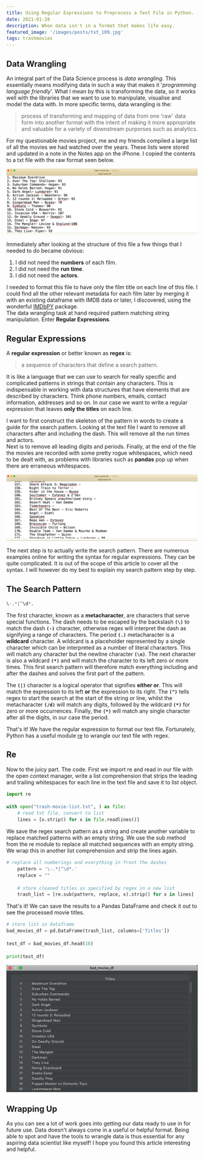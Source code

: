 ```yaml
---
title: Using Regular Expressions to Preprocess a Text File in Python.
date: 2021-01-28 
description: When data isn't in a format that makes life easy.
featured_image: '/images/posts/txt_109.jpg' 
tags: trashmovies
---
```


## Data Wrangling
An integral part of the Data Science process is _data wrangling_. This essentially means modifying data in such a way that makes it '_programming language friendly_'. What I mean by this is transforming the data, so it works well with the libraries that we want to use to manipulate, visualise and model the data with. In more specific terms, data wrangling  is the:

> process of transforming and mapping of data from one 'raw' data form into another format with the intent of making it more
> appropriate and valuable for a variety of downstream purporses such as analytics.

For my questionable movies project, me and my friends compiled a large list of all the movies we had watched over the years.
These lists were stored and updated in a note in the Notes app on the iPhone. I copied the contents to a txt file with the raw format seen below.


![](../images/posts/trashlist.png)

Immediately after looking at the structure of this file a few things that I needed to do became obvious:

1. I did not need the **numbers** of each film.
2. I did not need the **run time**.
3. I did not need the **actors**.

I needed to format this file to have only the film title on each line of this file. I could find all the other relevant metadata
for each film later by merging it with an existing dataframe with IMDB data or later, I discovered, using the wonderful [IMDbPY](https://imdbpy.github.io/) 
package. \
The data wrangling task at hand required pattern matching string manipulation. Enter **Regular Expressions**.

## Regular Expressions
A **regular expression** or better known as **regex** is:

> a sequence of characters that define a search pattern. 

It is like a language that we can use to search for really specific and complicated patterns in strings that contain any characters. This is indispensable in working with data structures that have elements that are described by characters. Think phone numbers, emails, contact information, addresses and so on. 
In our case we want to write a regular expression that leaves **only the titles** on each line. 

I want to first construct the skeleton of the pattern in words to create a guide for the search pattern. Looking at the text file I want to remove all characters after and including the dash. This will remove all the run times and actors. \
Next is to remove all leading digits and periods. Finally, at the end of the file the movies are recorded with some pretty rogue whitespaces, which need to be dealt with, as problems with libraries such as **pandas** pop up when there are erraneous whitespaces. 

![](../images/posts/trash_whitespace.png)

The next step is to actually write the search pattern. There are numerous examples online for writing the syntax for regular expressions. They can be quite complicated. It is out of the scope of this article to cover all the syntax. I will however do
my best to explain my search pattern step by step. 

## The Search Pattern
```python
\-.*|^\d*.
``` 

The first character, known as a **metacharacter**, are characters that serve special functions. The dash needs to be escaped by the backslash **`(\)`** to match the dash **`(-)`** character, otherwise regex will interpret the dash as signifying a range of characters.
The period **`(.)`** metacharacter is a **wildcard** character. A wildcard is a placeholder represented by a single character which can be interpreted as a number of literal characters. This will match any character but the newline character **`(\n)`**. The next character is also a wildcard **`(*)`** and will match the character to its left zero or more times. This first search pattern will therefore match everything including and after the dashes and solves the first part of the pattern.
<br>

The **`(|)`** character is a logical operator that signifies **either or**. This will match the expression to its left **or** the expression to its right. The **`(^)`** tells regex to start the search at the start of the string or line, whilst the metacharacter **`(/d)`** will match any digits, followed by the wildcard  **`(*)`** for zero or more occurrences. Finally, the  **`(*)`** will match any single character after all the digits, in our case the period. 

That's it! We have the regular expression to format our text file. Fortunately, Python has a useful module [re](https://docs.python.org/3/library/re.html#module-re) to wrangle our text file with regex. 

## Re

Now to the juicy part. The code. First we import re and read in our file with the open context manager, write a list comprehension that strips the leading and trailing whitespaces for each line in the text file and save it to list object.

```python
import re

with open("trash-movie-list.txt", ) as file:
    # read txt file, convert to list
    lines = [x.strip() for x in file.readlines()]
```
We save the regex search pattern as a string and create another variable to replace matched patterns with an empty string. We use the sub method from the re module to replace all matched sequences with an empty string. We wrap this in another list comprehension and strip the lines again.

```python
# replace all numberings and everything in front the dashes
    pattern = '\-.*|^\d*.'
    replace = ""

    # store cleaned titles as specified by regex in a new list
    trash_list = [re.sub(pattern, replace, x).strip() for x in lines]
```

That's it! We can save the results to a Pandas DataFrame and check it out to see the processed movie titles.

```python
# store list in dataframe
bad_movies_df = pd.DataFrame(trash_list, columns=['Titles'])

test_df = bad_movies_df.head(10)

print(test_df)
```

![](../images/posts/trashdf.png)

## Wrapping Up
As you can see a lot of work goes into getting our data ready to use in for future use. Data doesn't always come in a 
useful or helpful format. Being able to spot and have the tools to wrangle data is thus essential for any aspiring data scientist 
like myself! I hope you found this article interesting and helpful. 
